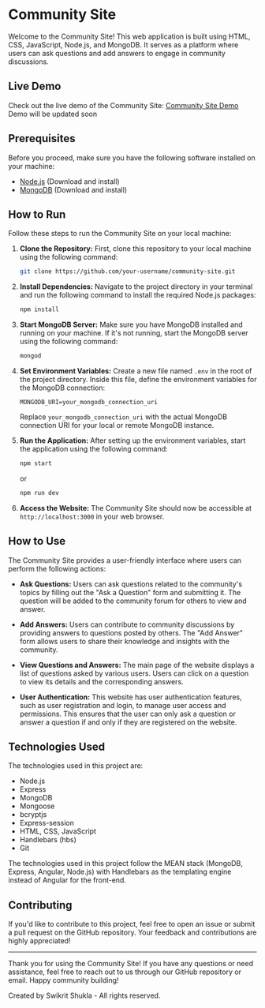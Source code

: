 
# Community Site

Welcome to the Community Site! This web application is built using HTML, CSS, JavaScript, Node.js, and MongoDB. It serves as a platform where users can ask questions and add answers to engage in community discussions.

## Live Demo

Check out the live demo of the Community Site: [Community Site Demo](https://your-community-site-demo-url)
Demo will be updated soon

## Prerequisites

Before you proceed, make sure you have the following software installed on your machine:

- [Node.js](https://nodejs.org) (Download and install)
- [MongoDB](https://www.mongodb.com/try/download/community) (Download and install)

## How to Run

Follow these steps to run the Community Site on your local machine:

1. **Clone the Repository:** First, clone this repository to your local machine using the following command:

   ```bash
   git clone https://github.com/your-username/community-site.git
   ```

2. **Install Dependencies:** Navigate to the project directory in your terminal and run the following command to install the required Node.js packages:

   ```bash
   npm install
   ```

3. **Start MongoDB Server:** Make sure you have MongoDB installed and running on your machine. If it's not running, start the MongoDB server using the following command:

   ```bash
   mongod
   ```

4. **Set Environment Variables:** Create a new file named `.env` in the root of the project directory. Inside this file, define the environment variables for the MongoDB connection:

   ```plaintext
   MONGODB_URI=your_mongodb_connection_uri
   ```

   Replace `your_mongodb_connection_uri` with the actual MongoDB connection URI for your local or remote MongoDB instance.

5. **Run the Application:** After setting up the environment variables, start the application using the following command:

   ```bash
   npm start
   ```

   or

   ```bash
   npm run dev
   ```

6. **Access the Website:** The Community Site should now be accessible at `http://localhost:3000` in your web browser.

## How to Use

The Community Site provides a user-friendly interface where users can perform the following actions:

- **Ask Questions:** Users can ask questions related to the community's topics by filling out the "Ask a Question" form and submitting it. The question will be added to the community forum for others to view and answer.

- **Add Answers:** Users can contribute to community discussions by providing answers to questions posted by others. The "Add Answer" form allows users to share their knowledge and insights with the community.

- **View Questions and Answers:** The main page of the website displays a list of questions asked by various users. Users can click on a question to view its details and the corresponding answers.

- **User Authentication:** This website has user authentication features, such as user registration and login, to manage user access and permissions. This ensures that the user can only ask a question or answer a question if and only if they are registered on the website.

## Technologies Used

The technologies used in this project are:

- Node.js
- Express
- MongoDB
- Mongoose
- bcryptjs
- Express-session
- HTML, CSS, JavaScript
- Handlebars (hbs)
- Git

The technologies used in this project follow the MEAN stack (MongoDB, Express, Angular, Node.js) with Handlebars as the templating engine instead of Angular for the front-end.

## Contributing

If you'd like to contribute to this project, feel free to open an issue or submit a pull request on the GitHub repository. Your feedback and contributions are highly appreciated!

---

Thank you for using the Community Site! If you have any questions or need assistance, feel free to reach out to us through our GitHub repository or email. Happy community building!

Created by Swikrit Shukla - All rights reserved.
```
